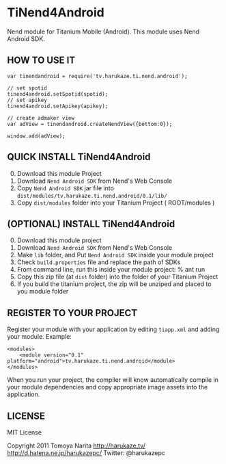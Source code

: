 TiNend4Android
===========================================

Nend module for Titanium Mobile (Android).
This module uses Nend Android SDK.

HOW TO USE IT
-----------------------------

	var tinendandroid = require('tv.harukaze.ti.nend.android');

	// set spotid
	tinend4android.setSpotid(spotid);
	// set apikey
	tinend4android.setApikey(apikey);

	// create admaker view
	var adView = tinendandroid.createNendView({bottom:0});

	window.add(adView);


QUICK INSTALL TiNend4Android
--------------------

0. Download this module Project
2. Download `Nend Android SDK` from Nend's Web Console
3. Copy `Nend Android SDK` jar file into `dist/modules/tv.harukaze.ti.nend.android/0.1/lib/`
4. Copy `dist/modules` folder into your Titanium Project ( ROOT/modules )


(OPTIONAL) INSTALL TiNend4Android
--------------------

0. Download this module project
1. Download `Nend Android SDK` from Nend's Web Console
2. Make `lib` folder, and Put `Nend Android SDK` inside your module project
3. Check `build.properties` file and replace the path of SDKs
4. From command line, run this inside your module project:
	% ant run
5. Copy this zip file (at `dist` folder) into the folder of your Titanium Project
6. If you build the titanium project, the zip will be unziped and placed to you module folder


REGISTER TO YOUR PROJECT
---------------------

Register your module with your application by editing `tiapp.xml` and adding your module.
Example:

	<modules>
		<module version="0.1" platform="android">tv.harukaze.ti.nend.android</module>
	</modules>

When you run your project, the compiler will know automatically compile in your module
dependencies and copy appropriate image assets into the application.


LICENSE
---------------------
MIT License

Copyright 2011 Tomoya Narita 
http://harukaze.tv/
http://d.hatena.ne.jp/harukazepc/
Twitter: @harukazepc